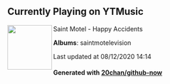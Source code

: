 ## Currently Playing on YTMusic

[<img align="left" width="100" src="https://lh3.googleusercontent.com/cLA1Co8QWbhsQPP9BzsrosHWRJ7OyhWLo5FvFXFgz74t5LOWHl7zjU-p-1Tz4Ul85LLgny4WqO6DaVLPWQ">](https://music.youtube.com/channel/UC7JlXAEJPpTUT6x1_E7ijrg)

Saint Motel - Happy Accidents

**Albums**: saintmotelevision

Last updated at 08/12/2020 14:14

#### Generated with [20chan/github-now](https://github.com/20chan/github-now)


<!--
**20chan/20chan** is a ✨ _special_ ✨ repository because its `README.md` (this file) appears on your GitHub profile.

Here are some ideas to get you started:

- 🔭 I’m currently working on ...
- 🌱 I’m currently learning ...
- 👯 I’m looking to collaborate on ...
- 🤔 I’m looking for help with ...
- 💬 Ask me about ...
- 📫 How to reach me: ...
- 😄 Pronouns: ...
- ⚡ Fun fact: ...
-->
